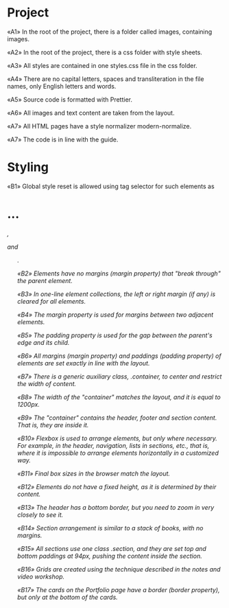 # Project
«A1» In the root of the project, there is a folder called images, containing images.

«A2» In the root of the project, there is a css folder with style sheets.

«A3» All styles are contained in one styles.css file in the css folder.

«A4» There are no capital letters, spaces and transliteration in the file names, only English letters and words.

«A5» Source code is formatted with Prettier.

«A6» All images and text content are taken from the layout.

«A7» All HTML pages have a style normalizer modern-normalize.

«A7» The code is in line with the guide.

# Styling
«B1» Global style reset is allowed using tag selector for such elements as <h1>...<h6>, <p> and <ul>.

«B2» Elements have no margins (margin property) that "break through" the parent element.

«B3» In one-line element collections, the left or right margin (if any) is cleared for all elements.

«B4» The margin property is used for margins between two adjacent elements.

«B5» The padding property is used for the gap between the parent's edge and its child.

«B6» All margins (margin property) and paddings (padding property) of elements are set exactly in line with the layout.

«B7» There is a generic auxiliary class, .container, to center and restrict the width of content.

«B8» The width of the "container" matches the layout, and it is equal to 1200px.

«B9» The "container" contains the header, footer and section content. That is, they are inside it.

«B10» Flexbox is used to arrange elements, but only where necessary. For example, in the header, navigation, lists in sections, etc., that is, where it is impossible to arrange elements horizontally in a customized way.

«B11» Final box sizes in the browser match the layout.

«B12» Elements do not have a fixed height, as it is determined by their content.

«B13» The header has a bottom border, but you need to zoom in very closely to see it.

«B14» Section arrangement is similar to a stack of books, with no margins.

«B15» All sections use one class .section, and they are set top and bottom paddings at 94px, pushing the content inside the section.

«B16» Grids are created using the technique described in the notes and video workshop.

«B17» The cards on the Portfolio page have a border (border property), but only at the bottom of the cards.
